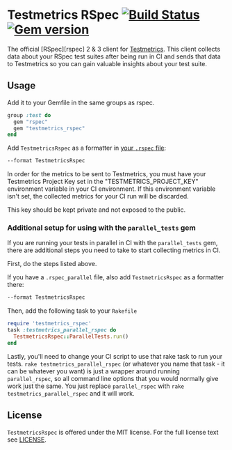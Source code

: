 # Testmetrics RSpec [![Build Status](https://travis-ci.org/Testmetrics/testmetrics_rspec.svg?branch=master)](https://travis-ci.org/Testmetrics/testmetrics_rspec) [![Gem version](http://img.shields.io/gem/v/testmetrics_rspec.svg)](https://rubygems.org/gems/testmetrics_rspec)

The official [RSpec][rspec] 2 & 3 client for [Testmetrics](https://www.testmetrics.app). This client collects data about your RSpec test suites after being run in CI and sends that data to Testmetrics so you can gain valuable insights about your test suite.

## Usage

Add it to your Gemfile in the same groups as rspec.

```ruby
group :test do
  gem "rspec"
  gem "testmetrics_rspec"
end
```

Add `TestmetricsRspec` as a formatter in [your `.rspec` file][rspec-file]:

```sh
--format TestmetricsRspec
```

  [bundler]: https://bundler.io
  [rspec-file]: https://relishapp.com/rspec/rspec-core/v/3-6/docs/configuration/read-command-line-configuration-options-from-files

In order for the metrics to be sent to Testmetrics, you must have your
Testmetrics Project Key set in the "TESTMETRICS_PROJECT_KEY" environment
variable in your CI environment. If this environment variable isn't set, the
collected metrics for your CI run will be discarded.

This key should be kept private and not exposed to the public.

### Additional setup for using with the `parallel_tests` gem

If you are running your tests in parallel in CI with the `parallel_tests` gem,
there are additional steps you need to take to start collecting metrics in CI.

First, do the steps listed above.

If you have a `.rspec_parallel` file, also add `TestmetricsRspec` as a formatter
there:

```sh
--format TestmetricsRspec
```

Then, add the following task to your `Rakefile`

```ruby
require 'testmetrics_rspec'
task :testmetrics_parallel_rspec do
  TestmetricsRspec::ParallelTests.run()
end
```

Lastly, you'll need to change your CI script to use that rake task to run your
tests. `rake testmetrics_parallel_rspec` (or whatever you name that task - it
can be whatever you want) is just a wrapper around running `parallel_rspec`, so
all command line options that you would normally give work just the same. You
just replace `parallel_rspec` with `rake testmetrics_parallel_rspec` and it will
work.

## License

`TestmetricsRspec` is offered under the MIT license. For the full license
text see [LICENSE](https://github.com/testmetrics/testmetrics_rspec/blob/master/LICENSE).
